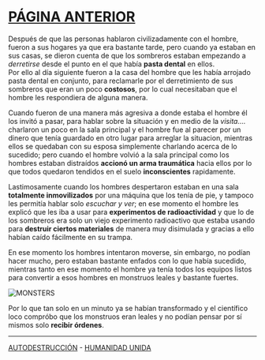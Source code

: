 # [PÁGINA ANTERIOR](CUENTOORIGINAL.md)
Después de que las personas hablaron civilizadamente con el hombre, fueron a sus hogares ya que era bastante tarde, pero cuando ya estaban en sus casas, se dieron cuenta de que los sombreros estaban empezando a _derretirse_ desde el punto en el que había **pasta dental** en ellos.       
Por ello al día siguiente fueron a la casa del hombre que les había arrojado pasta dental en conjunto, para reclamarle por el derretimiento de sus sombreros que eran un poco **costosos**, por lo cual necesitaban que el hombre les respondiera de alguna manera.     

Cuando fueron de una manera más agresiva a donde estaba el hombre él los invitó a pasar, para hablar sobre la situación y en medio de la _visita...._ charlaron un poco en la sala principal y el hombre fue al parecer por un dinero que tenía guardado en otro lugar para arreglar la situacion, mientras ellos se quedaban con su esposa simplemente charlando acerca de lo sucedido; pero cuando el hombre volvió a la sala principal como los hombres estaban distraídos **accionó un arma traumática** hacia ellos por lo que todos quedaron tendidos en el suelo **inconscientes** rapidamente.

Lastimosamente cuando los hombres despertaron estaban en una sala **totalmente inmovilizados** por una máquina que los tenía de pie, y tampoco les permitía hablar solo _escuchar y ver_; en ese momento el hombre les explicó que les iba a usar para **experimentos de radioactividad** y que lo de los sombreros era solo un viejo experimento radioactivo que estaba usando para **destruir ciertos materiales** de manera muy disimulada y gracias a ello habían caído fácilmente en su trampa.

En ese momento los hombres intentaron moverse, sin embargo, no podían hacer mucho, pero estaban bastante enfados con lo que había sucedido, mientras tanto en ese momento el hombre ya tenía todos los equipos listos para convertir a esos hombres en monstruos leales y bastante fuertes.

![MONSTERS](https://www.shutterstock.com/image-illustration/scary-little-mud-monsters-sewers-260nw-2198139471.jpg)

 Por lo que tan solo en un minuto ya se habían transformado y el científico loco compróbo que los monstruos eran leales y no podían pensar por sí mismos solo **recibir órdenes**.

---
[AUTODESTRUCCIÓN](FINAL1.1.md) -  [HUMANIDAD UNIDA](FINAL1.2.md)